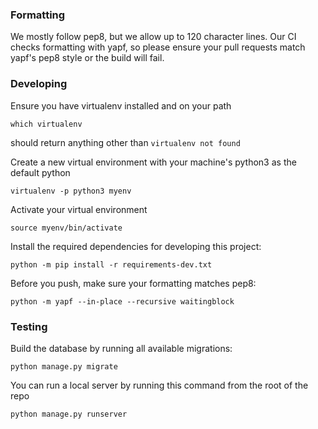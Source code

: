 ### Formatting
We mostly follow pep8, but we allow up to 120 character lines.  Our CI checks formatting with yapf, so please ensure your pull requests match yapf's pep8 style or the build will fail.

### Developing 

Ensure you have virtualenv installed and on your path

```
which virtualenv
```

should return anything other than `virtualenv not found`

Create a new virtual environment with your machine's python3 as the default python

```
virtualenv -p python3 myenv 
``` 

Activate your virtual environment

```
source myenv/bin/activate
```

Install the required dependencies for developing this project:

```
python -m pip install -r requirements-dev.txt
```

Before you push, make sure your formatting matches pep8:

```
python -m yapf --in-place --recursive waitingblock
```

### Testing
Build the database by running all available migrations:

```
python manage.py migrate
```

You can run a local server by running this command from the root of the repo
```
python manage.py runserver
```
